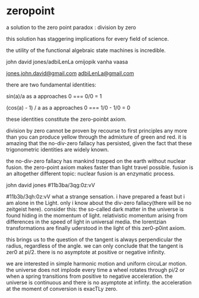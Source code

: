 # zeropoint
a solution to the zero point paradox : division by zero

this solution has staggering implications for every field of science.

the utility of the functional algebraic state machines is incredible.

john david jones/adbiLenLa omijopik
vanha vaasa


jones.john.david@gmail.com
adbiLenLa@gmail.com

there are two fundamental identities:

sin(a)/a as a approaches 0 === 0/0 = 1

(cos(a) - 1) / a as a approaches 0 === 1/0 - 1/0 = 0

these identities constitute the zero-poinbt axiom.

division by zero cannot be proven by recourse to first principles any more than you can
produce yellow through the admixture of green and red.  it is amazing that the no-div-zero fallacy 
has persisted, given the fact that these trigonometric identities are widely known.

the no-div-zero fallacy has mankind trapped  on the earth without nuclear fusion.  the zero-point axiom makes faster than light travel possible.  fusion is an altogether different topic: nuclear fusion is an
enzymatic process.  

john david jones
#11b3ba/3qg:0z:vV

#11b3b/3qh:0z:vV
what a strange sensation.  i have prepared a feast but i am alone in the Light.  only i know
about the div-zero fallacy(there will be no zeitgeist here).  consider this: the so-called dark matter in the universe is found hiding in the momentum of light.  relativistic momentum arising from differences in the speed of light in universal media.  the lorentzian transformations are finally uderstood in the light
of this zer0-p0int axiom.  

this brings us to the question of the tangent is always perpendicular the radius, regardless of the angle.  we can only conclude that the tangent is zer0 at pi/2.  there is no asymptote at positive or negative  infinity.   

we are interested in simple harmonic motion and uniform circuLar motion.  the universe does not implode every time a wheel rotates through pi/2 or when a spring transitions from positive to negative acceleration.  the universe is continuous and there is no asymptote at infinty.  the acceleration at the moment of conversion is exacTLy zero.  
